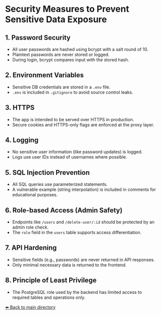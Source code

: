 # Security Measures to Prevent Sensitive Data Exposure

## 1. Password Security
- All user passwords are hashed using bcrypt with a salt round of 10.
- Plaintext passwords are never stored or logged.
- During login, bcrypt compares input with the stored hash.

## 2. Environment Variables
- Sensitive DB credentials are stored in a `.env` file.
- `.env` is included in `.gitignore` to avoid source control leaks.

## 3. HTTPS
- The app is intended to be served over HTTPS in production.
- Secure cookies and HTTPS-only flags are enforced at the proxy layer.

## 4. Logging
- No sensitive user information (like password updates) is logged.
- Logs use user IDs instead of usernames where possible.

## 5. SQL Injection Prevention
- All SQL queries use parameterized statements.
- A vulnerable example (string interpolation) is included in comments for educational purposes.

## 6. Role-based Access (Admin Safety)
- Endpoints like `/users` and `/delete-user/:id` should be protected by an admin role check.
- The `role` field in the `users` table supports access differentiation.

## 7. API Hardening
- Sensitive fields (e.g., passwords) are never returned in API responses.
- Only minimal necessary data is returned to the frontend.

## 8. Principle of Least Privilege
- The PostgreSQL role used by the backend has limited access to required tables and operations only.

[⬅️ Back to main directory](./README.md)